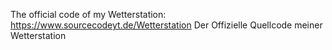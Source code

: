 The official code of my Wetterstation:
https://www.sourcecodeyt.de/Wetterstation
Der Offizielle Quellcode meiner Wetterstation
